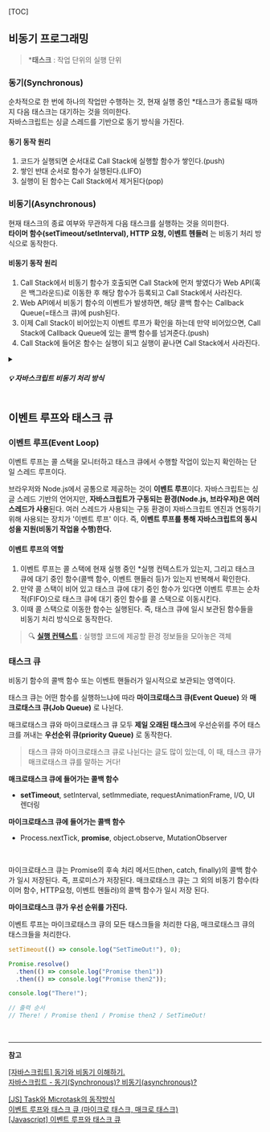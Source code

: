 [TOC]

## 비동기 프로그래밍

> ***태스크** : 작업 단위의 실행 단위

### 동기(Synchronous) 

순차적으로 한 번에 하나의 작업만 수행하는 것, 현재 실행 중인 *태스크가 종료될 때까지 다음 태스크는 대기하는 것을 의미한다.   
자바스크립트는 싱글 스레드를 기반으로 동기 방식을 가진다.

#### 동기 동작 원리

1. 코드가 실행되면 순서대로 Call Stack에 실행할 함수가 쌓인다.(push)
2. 쌓인 반대 순서로 함수가 실행된다.(LIFO)
3. 실행이 된 함수는 Call Stack에서 제거된다(pop)

### 비동기(Asynchronous) 

현재 태스크의 종료 여부와 무관하게 다음 태스크를 실행하는 것을 의미한다.  
**타이머 함수(setTimeout/setInterval), HTTP 요청, 이벤트 헨들러** 는 비동기 처리 방식으로 동작한다.

#### 비동기 동작 원리

1. Call Stack에서 비동기 함수가 호출되면 Call Stack에 먼저 쌓였다가 Web API(혹은 백그라운드)로 이동한 후 해당 함수가 등록되고 Call Stack에서 사라진다.
2. Web API에서 비동기 함수의 이벤트가 발생하면, 해당 콜백 함수는 Callback Queue(=태스크 큐)에 push된다.
3. 이제 Call Stack이 비어있는지 이벤트 루프가 확인을 하는데 만약 비어있으면, Call Stack에 Callback Queue에 있는 콜백 함수를 넘겨준다.(push)
4. Call Stack에 들어온 함수는 실행이 되고 실행이 끝나면 Call Stack에서 사라진다. 

<details>
  <summary><h5>💡 자바스크립트 비동기 처리 방식</h5></summary>

<div align="center">
   <img src="https://blog.kakaocdn.net/dn/bMlLfs/btqFQ9i1iD3/ZQE2tqi7lx7LUhTwK1tDtK/img.png" width="50%">
</div>

<a href="https://github.com/FrontCS-Study/CS-Study/blob/main/CS/4회차_프로세스와 스레드(멀티%2C 싱글)_김연수.md#자바스크립트-비동기-처리-방식">[4회차_프로세스와 스레드\_김연수.md] 자바스크립트 비동기 처리 방식</a>

[[JS] 이벤트 루프(Event Loop)와 동시성(Concurrency)](https://velog.io/@jiseong/%EC%9D%B4%EB%B2%A4%ED%8A%B8-%EB%A3%A8%ED%94%84Event-Loop%EC%99%80-%EB%8F%99%EC%8B%9C%EC%84%B1Concurrency)

</details>


## 이벤트 루프와 태스크 큐


### 이벤트 루프(Event Loop)

이벤트 루프는 콜 스택을 모니터하고 태스크 큐에서 수행할 작업이 있는지 확인하는 단일 스레드 루프이다.

브라우저와 Node.js에서 공통으로 제공하는 것이 **이벤트 루프**이다. 자바스크립트는 싱글 스레드 기반의 언어지만, **자바스크립트가 구동되는 환경(Node.js, 브라우저)은 여러 스레드가 사용**된다. 여러 스레드가 사용되는 구동 환경이 자바스크립트 엔진과 연동하기 위해 사용되는 장치가 '이벤트 루프' 이다. 즉, **이벤트 루프를 통해 자바스크립트의 동시성을 지원(비동기 작업을 수행)한다.**

#### 이벤트 루프의 역할

1. 이벤트 루프는 콜 스택에 현재 실행 중인 *실행 컨텍스트가 있는지, 그리고 태스크 큐에 대기 중인 함수(콜백 함수, 이벤트 핸들러 등)가 있는지 반복해서 확인한다.
2. 만약 콜 스택이 비어 있고 태스크 큐에 대기 중인 함수가 있다면 이벤트 루프는 순차적(FIFO)으로 태스크 큐에 대기 중인 함수를 콜 스택으로 이동시킨다.
3. 이때 콜 스택으로 이동한 함수는 실행된다. 즉, 태스크 큐에 일시 보관된 함수들을 비동기 처리 방식으로 동작한다.

> 🔍 [**실행 컨텍스트**](https://github.com/FrontCS-Study/CS-Study/blob/main/JavaScript/13%ED%9A%8C%EC%B0%A8_%EC%8A%A4%EC%BD%94%ED%94%84%2Cthis%2Cstrick%20mode%2C%EC%8B%A4%ED%96%89%EC%BB%A8%ED%85%8D%EC%8A%A4%ED%8A%B8_%EA%B9%80%EC%97%B0%EC%88%98.md#%EC%8B%A4%ED%96%89-%EC%BB%A8%ED%85%8D%EC%8A%A4%ED%8A%B8) : 실행할 코드에 제공할 환경 정보들을 모아놓은 객체

### 태스크 큐

비동기 함수의 콜백 함수 또는 이벤트 핸들러가 일시적으로 보관되는 영역이다.

태스크 큐는 어떤 함수를 실행하느냐에 따라 **마이크로태스크 큐(Event Queue)** 와 **매크로태스크 큐(Job Queue)** 로 나뉜다.  

매크로태스크 큐와 마이크로태스크 큐 모두 **제일 오래된 태스크**에 우선순위를 주어 태스크를 꺼내는 **우선순위 큐(priority Queue)** 로 동작한다.

> 태스크 큐와 마이크로태스크 큐로 나뉜다는 글도 많이 있는데, 이 때, 태스크 큐가 매크로태스크 큐를 말하는 거다!

**매크로태스크 큐에 들어가는 콜백 함수**

- **setTimeout**, setInterval, setImmediate, requestAnimationFrame, I/O, UI 렌더링

**마이크로태스크 큐에 들어가는 콜백 함수**

- Process.nextTick, **promise**, object.observe, MutationObserver

<br>

마이크로태스크 큐는 Promise의 후속 처리 메서드(then, catch, finally)의 콜백 함수가 일시 저장된다. 즉, 프로미스가 저장된다.
매크로태스크 큐는 그 외의 비동기 함수(타이머 함수, HTTP요청, 이벤트 헨들러)의 콜백 함수가 일시 저장 된다.

**마이크로태스크 큐가 우선 순위를 가진다.**

이벤트 루프는 마이크로태스크 큐의 모든 태스크들을 처리한 다음, 매크로태스크 큐의 태스크들을 처리한다.

```js
setTimeout(() => console.log("SetTimeOut!"), 0);

Promise.resolve()
  .then(() => console.log("Promise then1"))
  .then(() => console.log("Promise then2"));

console.log("There!");

// 출력 순서 
// There! / Promise then1 / Promise then2 / SetTimeOut!
```

<br>

---

**참고**

[[자바스크립트] 동기와 비동기 이해하기.](https://gobae.tistory.com/100)  
[자바스크립트 - 동기(Synchronous)? 비동기(asynchronous)?](https://ljtaek2.tistory.com/142)  

[[JS] Task와 Microtask의 동작방식](https://baeharam.netlify.app/posts/javascript/JS-Task%EC%99%80-Microtask%EC%9D%98-%EB%8F%99%EC%9E%91%EB%B0%A9%EC%8B%9D)  
[이벤트 루프와 태스크 큐 (마이크로 태스크, 매크로 태스크)](https://velog.io/@yejineee/%EC%9D%B4%EB%B2%A4%ED%8A%B8-%EB%A3%A8%ED%94%84%EC%99%80-%ED%83%9C%EC%8A%A4%ED%81%AC-%ED%81%90-%EB%A7%88%EC%9D%B4%ED%81%AC%EB%A1%9C-%ED%83%9C%EC%8A%A4%ED%81%AC-%EB%A7%A4%ED%81%AC%EB%A1%9C-%ED%83%9C%EC%8A%A4%ED%81%AC-g6f0joxx)   
[[Javascript] 이벤트 루프와 태스크 큐](https://narup.tistory.com/261)
